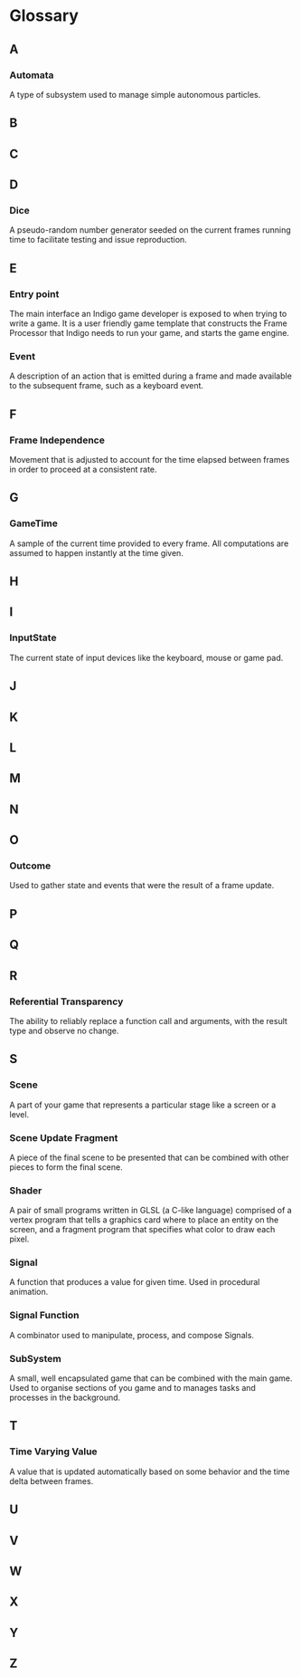 # Glossary

## A

### Automata

A type of subsystem used to manage simple autonomous particles.

## B

## C

## D

### Dice

A pseudo-random number generator seeded on the current frames running time to facilitate testing and issue reproduction.

## E

### Entry point

The main interface an Indigo game developer is exposed to when trying to write a game. It is a user friendly game template that constructs the Frame Processor that Indigo needs to run your game, and starts the game engine.

### Event

A description of an action that is emitted during a frame and made available to the subsequent frame, such as a keyboard event.

## F

### Frame Independence

Movement that is adjusted to account for the time elapsed between frames in order to proceed at a consistent rate.

## G

### GameTime

A sample of the current time provided to every frame. All computations are assumed to happen instantly at the time given.

## H

## I

### InputState

The current state of input devices like the keyboard, mouse or game pad.

## J

## K

## L

## M

## N

## O

### Outcome

Used to gather state and events that were the result of a frame update.

## P

## Q

## R

### Referential Transparency

The ability to reliably replace a function call and arguments, with the result type and observe no change.

## S

### Scene

A part of your game that represents a particular stage like a screen or a level.

### Scene Update Fragment

A piece of the final scene to be presented that can be combined with other pieces to form the final scene.

### Shader

A pair of small programs written in GLSL (a C-like language) comprised of a vertex program that tells a graphics card where to place an entity on the screen, and a fragment program that specifies what color to draw each pixel.

### Signal

A function that produces a value for given time. Used in procedural animation.

### Signal Function

A combinator used to manipulate, process, and compose Signals.

### SubSystem

A small, well encapsulated game that can be combined with the main game. Used to organise sections of you game and to manages tasks and processes in the background.

## T

### Time Varying Value

A value that is updated automatically based on some behavior and the time delta between frames.

## U

## V

## W

## X

## Y

## Z
